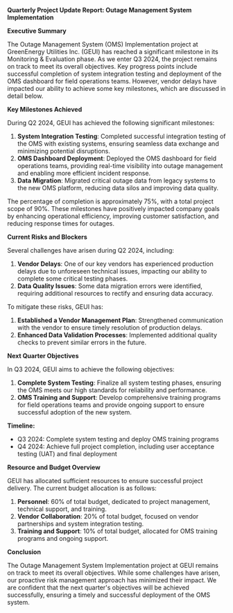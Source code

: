**Quarterly Project Update Report: Outage Management System Implementation**

**Executive Summary**

The Outage Management System (OMS) Implementation project at GreenEnergy Utilities Inc. (GEUI) has reached a significant milestone in its Monitoring & Evaluation phase. As we enter Q3 2024, the project remains on track to meet its overall objectives. Key progress points include successful completion of system integration testing and deployment of the OMS dashboard for field operations teams. However, vendor delays have impacted our ability to achieve some key milestones, which are discussed in detail below.

**Key Milestones Achieved**

During Q2 2024, GEUI has achieved the following significant milestones:

1. **System Integration Testing**: Completed successful integration testing of the OMS with existing systems, ensuring seamless data exchange and minimizing potential disruptions.
2. **OMS Dashboard Deployment**: Deployed the OMS dashboard for field operations teams, providing real-time visibility into outage management and enabling more efficient incident response.
3. **Data Migration**: Migrated critical outage data from legacy systems to the new OMS platform, reducing data silos and improving data quality.

The percentage of completion is approximately 75%, with a total project scope of 90%. These milestones have positively impacted company goals by enhancing operational efficiency, improving customer satisfaction, and reducing response times for outages.

**Current Risks and Blockers**

Several challenges have arisen during Q2 2024, including:

1. **Vendor Delays**: One of our key vendors has experienced production delays due to unforeseen technical issues, impacting our ability to complete some critical testing phases.
2. **Data Quality Issues**: Some data migration errors were identified, requiring additional resources to rectify and ensuring data accuracy.

To mitigate these risks, GEUI has:

1. **Established a Vendor Management Plan**: Strengthened communication with the vendor to ensure timely resolution of production delays.
2. **Enhanced Data Validation Processes**: Implemented additional quality checks to prevent similar errors in the future.

**Next Quarter Objectives**

In Q3 2024, GEUI aims to achieve the following objectives:

1. **Complete System Testing**: Finalize all system testing phases, ensuring the OMS meets our high standards for reliability and performance.
2. **OMS Training and Support**: Develop comprehensive training programs for field operations teams and provide ongoing support to ensure successful adoption of the new system.

**Timeline:**

* Q3 2024: Complete system testing and deploy OMS training programs
* Q4 2024: Achieve full project completion, including user acceptance testing (UAT) and final deployment

**Resource and Budget Overview**

GEUI has allocated sufficient resources to ensure successful project delivery. The current budget allocation is as follows:

1. **Personnel**: 60% of total budget, dedicated to project management, technical support, and training.
2. **Vendor Collaboration**: 20% of total budget, focused on vendor partnerships and system integration testing.
3. **Training and Support**: 10% of total budget, allocated for OMS training programs and ongoing support.

**Conclusion**

The Outage Management System Implementation project at GEUI remains on track to meet its overall objectives. While some challenges have arisen, our proactive risk management approach has minimized their impact. We are confident that the next quarter's objectives will be achieved successfully, ensuring a timely and successful deployment of the OMS system.